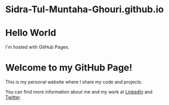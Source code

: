 # Sidra-Tul-Muntaha-Ghouri.github.io
<!DOCTYPE html>
<html>
<body>
<h1>Hello World</h1>
<p>I'm hosted with GitHub Pages.</p>
</body>
</html>
<!DOCTYPE html>
<html>
<head>
  <title>My GitHub Page</title>
  <link rel="stylesheet" href="style.css">
</head>
<body>
  <h1>Welcome to my GitHub Page!</h1>
  <p>This is my personal website where I share my code and projects.</p>
  <p>You can find more information about me and my work at <a href="https://www.linkedin.com/in/bard-ai/">LinkedIn</a> and <a href="https://twitter.com/bard_ai/">Twitter</a>.</p>
</body>
</html>

